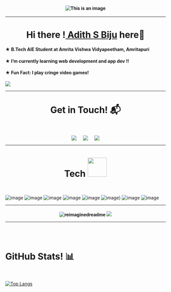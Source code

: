 <h4 align="center">  
 
![This is an image](https://cdn.7tv.app/emote/60b2876f4f32610f15bfc5dc/4x.webp)
</h4>
<hr>

<h1 align="center">Hi there !<a href="https://github.com/VayneFr"> Adith S Biju<a> here👋</a></h1>

<h4 align>
★	 B.Tech AIE Student at Amrita Vishwa Vidyapeetham, Amritapuri
</h4>

<h4>
★	I’m currently learning web development and app dev !!
</h4>
<h4>
★	Fun Fact: I play cringe video games!
</h4>
<img src="https://cdn.7tv.app/emote/64a67669e636ca42622edc22/4x.webp">

<hr>




<h1 align="center">Get in Touch! 📬</h1>
<Br>
<p align="center">
<a href="https://www.linkedin.com/in/adith-s-biju-340099222/" target="blank"><img align="center" src="https://img.shields.io/badge/Adith S Biju-0077B5?style=for-the-badge&logo=linkedin&logoColor=white" /></a> &nbsp;&nbsp;&nbsp;  <a href="mailto:s.adith2k@gmail.com" target="blank"><img align="center" src="https://img.shields.io/badge/s.adith2k@gmail.com-D14836?style=for-the-badge&logo=gmail&logoColor=white" /></a>    &nbsp;&nbsp;&nbsp;       <a href="https://twitter.com/dupityyy" target="blank"><img align="center" src="https://img.shields.io/badge/dupityyy-100000?style=for-the-badge&logo=twitter&logoColor=white" /></a>
</p>
<hr>

<h1 align="center"><A></A>Tech <a></a> <img src="https://cdn.7tv.app/emote/63c8cc0dfc866ebbc80b0bec/4x.webp" width="60px"/></h1>
<Br>
 
![image](https://img.shields.io/badge/CSS3-1572B6?style=for-the-badge&logo=css3&logoColor=white})
![image](https://img.shields.io/badge/JavaScript-323330?style=for-the-badge&logo=javascript&logoColor=F7DF1E)
![image](https://img.shields.io/badge/Python-FFD43B?style=for-the-badge&logo=python&logoColor=blue)
![image](https://img.shields.io/badge/HTML5-E34F26?style=for-the-badge&logo=html5&logoColor=white)
![image](https://img.shields.io/badge/Adobe%20Photoshop-31A8FF?style=for-the-badge&logo=Adobe%20Photoshop&logoColor=black)
![image](https://img.shields.io/badge/Adobe%20Premiere%20Pro-9999FF?style=for-the-badge&logo=Adobe%20Premiere%20Pro&logoColor=white))
![image](https://img.shields.io/badge/Canva-%2300C4CC.svg?&style=for-the-badge&logo=Canva&logoColor=white)
![image](https://img.shields.io/badge/MySQL-005C84?style=for-the-badge&logo=mysql&logoColor=white)

<hr>
<h4 align="center">

<img src="https://myreadme.vercel.app/api/embed/vaynefr?panels=userstatistics,toprepositories,toplanguages,commitgraph" alt="reimaginedreadme" />

<img src="https://github-profile-trophy.vercel.app/?username=vaynefr&theme=juicyfresh&no-bg=true" />
<hr>

<Br>

<Br>
<h1>GitHub Stats! 📊</h1>
<Br>
  
[![Top Langs](https://github-readme-stats.vercel.app/api/top-langs/?username=Vaynefr&layout=compact&theme=merko)](https://github.com/Vaynefr/github-readme-stats)


  






